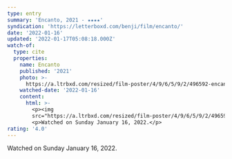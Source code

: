 ```yaml
---
type: entry
summary: 'Encanto, 2021 - ★★★★'
syndication: 'https://letterboxd.com/benji/film/encanto/'
date: '2022-01-16'
updated: '2022-01-17T05:08:18.000Z'
watch-of:
  type: cite
  properties:
    name: Encanto
    published: '2021'
    photo: >-
      https://a.ltrbxd.com/resized/film-poster/4/9/6/5/9/2/496592-encanto-0-500-0-750-crop.jpg?k=b9ed0ef5aa
    watched-date: '2022-01-16'
    content:
      html: >-
        <p><img
        src="https://a.ltrbxd.com/resized/film-poster/4/9/6/5/9/2/496592-encanto-0-500-0-750-crop.jpg?k=b9ed0ef5aa"/></p>
        <p>Watched on Sunday January 16, 2022.</p>
rating: '4.0'
---
```

Watched on Sunday January 16, 2022.

